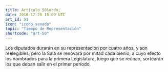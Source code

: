 ```yaml
---
title: Artículo 50&ordm;
date: 2016-12-28 15:09 UTC
art_id: 51
icon: "icono_senado"
topic: "Tiempo de Representación"
shortcode: "art-50"
---
```

Los diputados durarán en su representación por cuatro años, y son reelegibles; pero la Sala se renovará por mitad cada bienio; a cuyo efecto los nombrados para la primera Legislatura, luego que se reúnan, sortearán los que deban salir en el primer período.
